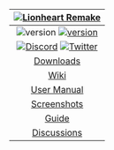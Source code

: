 <link rel="stylesheet" href="style.css">

| [![Lionheart Remake](https://raw.githubusercontent.com/b3dgs/lionheart-remake/master/lionheart-game/src/main/resources/com/b3dgs/lionheart/intro/part1/title.png)](http://www.b3dgs.com/v7/page.php?lang=en&section=lionheart_remake) |
| :---: |
| ![version](https://img.shields.io/badge/platform-windows%20%7C%20linux%20%7C%20android-lightgrey) [![version](https://img.shields.io/badge/version-1.1.0-blue)](https://github.com/b3dgs/lionheart-remake/releases/tag/v1.1.0) |
| [![Discord](https://img.shields.io/badge/Discord-7289DA?style=for-the-badge&logo=discord&logoColor=white)](https://discord.gg/sNangenE6M) [![Twitter](https://img.shields.io/badge/Twitter-1DA1F2?style=for-the-badge&logo=twitter&logoColor=white)](https://twitter.com/b3dgs) |
| [Downloads](Downloads.md) |
| [Wiki](Home.md) |
| [User Manual](UserManual.md) |
| [Screenshots](Screenshots.md) |
| [Guide](Guide.md) |
| [Discussions](https://github.com/b3dgs/lionheart-remake/discussions) |

